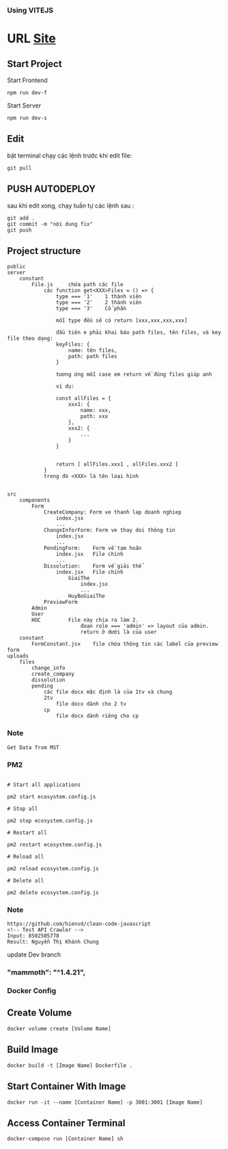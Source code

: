### Using VITEJS

# URL [Site](http://103.57.221.122:3004/)

## Start Project

Start Frontend

```
npm run dev-f
```

Start Server

```
npm run dev-s
```

## Edit

bật terminal chạy các lệnh trước khi edit file:

```
git pull
```

## PUSH AUTODEPLOY

sau khi edit xong, chạy tuần tự các lệnh sau :

```
git add .
git commit -m "nội dung fix"
git push
```

## Project structure

```
public
server
    constant
        File.js     chứa path các file
            các function get<XXX>Files = () => {
                type === '1'    1 thành viên
                type === '2'    2 thành viên
                type === '3'    Cổ phần

                mỗi type đều sẽ có return [xxx,xxx,xxx,xxx]

                đầu tiên e phải khai báo path files, tên files, và key file theo dạng:
                keyFiles: {
                    name: tên files,
                    path: path files
                }

                tương ứng mỗi case em return về đúng files giúp anh

                ví dụ:

                const allFiles = {
                    xxx1: {
                        name: xxx,
                        path: xxx
                    },
                    xxx2: {
                        ...
                    }
                }


                return [ allFiles.xxx1 , allFiles.xxx2 ]
            }
            trong đó <XXX> là tên loại hình


src
    components
        Form
            CreateCompany: Form ve thanh lap doanh nghiep
                index.jsx
                ...
            ChangeInforForm: Form ve thay doi thông tin
                index.jsx
                ...
            PendingForm:    Form về tạm hoãn
                index.jsx   File chính
                ...
            Dissolution:    Form về giải thể
                index.jsx   File chính
                    GiaiThe
                        index.jsx
                        ...
                    HuyBoGiaiThe
            PreviewForm
        Admin
        User
        HOC         File này chia ra làm 2.
                        đoạn role === 'admin' => layout của admin.
                        return ở dưới là của user
    constant
        FormConstant.jsx    file chứa thông tin các label của preview form
uploads
    files
        change_info
        create_company
        dissolution
        pending
            các file docx mặc định là của 1tv và chung
            2tv
                file docx dành cho 2 tv
            cp
                file docx dành riêng cho cp

```

### Note

```
Get Data from MST

```

### PM2

```

# Start all applications

pm2 start ecosystem.config.js

# Stop all

pm2 stop ecosystem.config.js

# Restart all

pm2 restart ecosystem.config.js

# Reload all

pm2 reload ecosystem.config.js

# Delete all

pm2 delete ecosystem.config.js

```

### Note

```
https://github.com/hienvd/clean-code-javascript
<!-- Test API Crawler -->
Input: 8502505778
Result: Nguyễn Thị Khánh Chung
```

update Dev branch

### "mammoth": "^1.4.21",

### Docker Config

## Create Volume

```
docker volume create [Volume Name]
```

## Build Image

```
docker build -t [Image Name] Dockerfile .
```

## Start Container With Image

```
docker run -it --name [Container Name] -p 3001:3001 [Image Name]
```

## Access Container Terminal

```
docker-compose run [Container Name] sh
```
